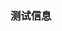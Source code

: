 <!--
 * @Author: 程英明
 * @Date: 2022-07-24 14:11:29
 * @LastEditTime: 2022-07-25 16:02:27
 * @LastEditors: 程英明
 * @Description: 
 * @FilePath: \doc-man\docs\devlang\htmlcss\index.md
 * QQ:504875043@qq.com
-->
### 测试信息